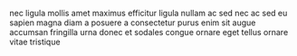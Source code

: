 nec ligula mollis amet maximus efficitur ligula nullam ac sed nec ac sed eu
sapien magna diam a posuere a consectetur purus enim sit augue accumsan
fringilla urna donec et sodales congue ornare eget tellus ornare vitae
tristique